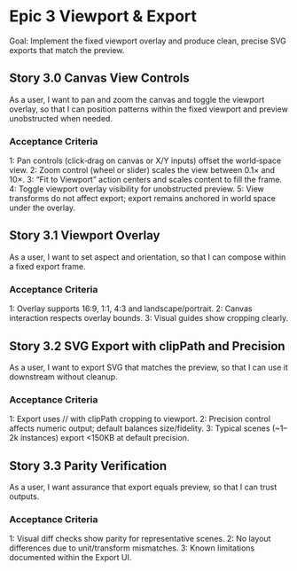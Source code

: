 # Epic 3 Viewport & Export
Goal: Implement the fixed viewport overlay and produce clean, precise SVG exports that match the preview.

## Story 3.0 Canvas View Controls
As a user, I want to pan and zoom the canvas and toggle the viewport overlay, so that I can position patterns within the fixed viewport and preview unobstructed when needed.

### Acceptance Criteria
1: Pan controls (click‑drag on canvas or X/Y inputs) offset the world‑space view.
2: Zoom control (wheel or slider) scales the view between 0.1× and 10×.
3: “Fit to Viewport” action centers and scales content to fill the frame.
4: Toggle viewport overlay visibility for unobstructed preview.
5: View transforms do not affect export; export remains anchored in world space under the overlay.

## Story 3.1 Viewport Overlay
As a user, I want to set aspect and orientation, so that I can compose within a fixed export frame.

### Acceptance Criteria
1: Overlay supports 16:9, 1:1, 4:3 and landscape/portrait.
2: Canvas interaction respects overlay bounds.
3: Visual guides show cropping clearly.

## Story 3.2 SVG Export with clipPath and Precision
As a user, I want to export SVG that matches the preview, so that I can use it downstream without cleanup.

### Acceptance Criteria
1: Export uses <defs>/<symbol>/<use> with clipPath cropping to viewport.
2: Precision control affects numeric output; default balances size/fidelity.
3: Typical scenes (~1–2k instances) export <150KB at default precision.

## Story 3.3 Parity Verification
As a user, I want assurance that export equals preview, so that I can trust outputs.

### Acceptance Criteria
1: Visual diff checks show parity for representative scenes.
2: No layout differences due to unit/transform mismatches.
3: Known limitations documented within the Export UI.
